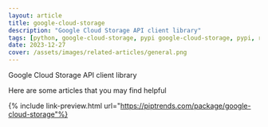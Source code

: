 ```yaml
---
layout: article
title: google-cloud-storage
description: "Google Cloud Storage API client library"
tags: [python, google-cloud-storage, pypi google-cloud-storage, pypi, references]
date: 2023-12-27
cover: /assets/images/related-articles/general.png
---
```


Google Cloud Storage API client library

Here are some articles that you may find helpful

{% include link-preview.html url="https://piptrends.com/package/google-cloud-storage"%}